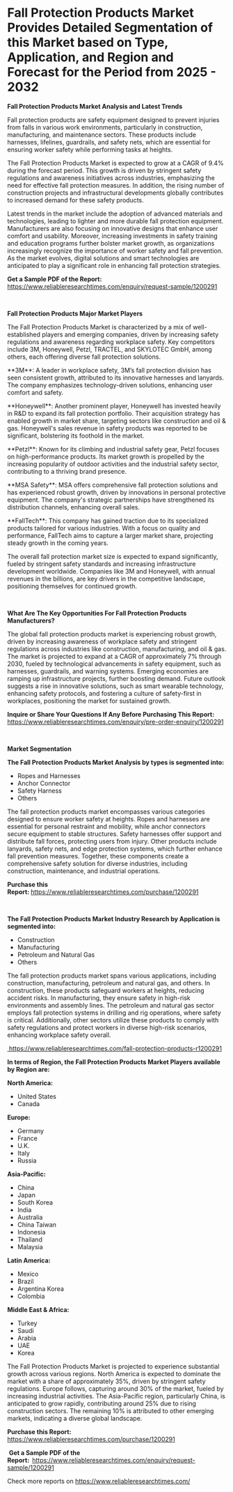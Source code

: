 <p><h1>Fall Protection Products Market Provides Detailed Segmentation of this Market based on Type, Application, and Region and Forecast for the Period from 2025 - 2032</h1></p><p><strong>Fall Protection Products Market Analysis and Latest Trends</strong></p>
<p><p>Fall protection products are safety equipment designed to prevent injuries from falls in various work environments, particularly in construction, manufacturing, and maintenance sectors. These products include harnesses, lifelines, guardrails, and safety nets, which are essential for ensuring worker safety while performing tasks at heights.</p><p>The Fall Protection Products Market is expected to grow at a CAGR of 9.4% during the forecast period. This growth is driven by stringent safety regulations and awareness initiatives across industries, emphasizing the need for effective fall protection measures. In addition, the rising number of construction projects and infrastructural developments globally contributes to increased demand for these safety products.</p><p>Latest trends in the market include the adoption of advanced materials and technologies, leading to lighter and more durable fall protection equipment. Manufacturers are also focusing on innovative designs that enhance user comfort and usability. Moreover, increasing investments in safety training and education programs further bolster market growth, as organizations increasingly recognize the importance of worker safety and fall prevention. As the market evolves, digital solutions and smart technologies are anticipated to play a significant role in enhancing fall protection strategies.</p></p>
<p><strong>Get a Sample PDF of the Report:&nbsp;</strong> <a href="https://www.reliableresearchtimes.com/enquiry/request-sample/1200291?utm_campaign=2179&utm_medium=2&utm_source=Github&utm_content=ia&utm_term=08042025&utm_id=fall-protection-products">https://www.reliableresearchtimes.com/enquiry/request-sample/1200291</a></p>
<p>&nbsp;</p>
<p><strong>Fall Protection Products Major Market Players</strong></p>
<p><p>The Fall Protection Products Market is characterized by a mix of well-established players and emerging companies, driven by increasing safety regulations and awareness regarding workplace safety. Key competitors include 3M, Honeywell, Petzl, TRACTEL, and SKYLOTEC GmbH, among others, each offering diverse fall protection solutions.</p><p>**3M**: A leader in workplace safety, 3M’s fall protection division has seen consistent growth, attributed to its innovative harnesses and lanyards. The company emphasizes technology-driven solutions, enhancing user comfort and safety.</p><p>**Honeywell**: Another prominent player, Honeywell has invested heavily in R&D to expand its fall protection portfolio. Their acquisition strategy has enabled growth in market share, targeting sectors like construction and oil & gas. Honeywell's sales revenue in safety products was reported to be significant, bolstering its foothold in the market.</p><p>**Petzl**: Known for its climbing and industrial safety gear, Petzl focuses on high-performance products. Its market growth is propelled by the increasing popularity of outdoor activities and the industrial safety sector, contributing to a thriving brand presence.</p><p>**MSA Safety**: MSA offers comprehensive fall protection solutions and has experienced robust growth, driven by innovations in personal protective equipment. The company's strategic partnerships have strengthened its distribution channels, enhancing overall sales.</p><p>**FallTech**: This company has gained traction due to its specialized products tailored for various industries. With a focus on quality and performance, FallTech aims to capture a larger market share, projecting steady growth in the coming years.</p><p>The overall fall protection market size is expected to expand significantly, fueled by stringent safety standards and increasing infrastructure development worldwide. Companies like 3M and Honeywell, with annual revenues in the billions, are key drivers in the competitive landscape, positioning themselves for continued growth.</p></p>
<p>&nbsp;</p>
<p><strong>What Are The Key Opportunities For Fall Protection Products Manufacturers?</strong></p>
<p><p>The global fall protection products market is experiencing robust growth, driven by increasing awareness of workplace safety and stringent regulations across industries like construction, manufacturing, and oil & gas. The market is projected to expand at a CAGR of approximately 7% through 2030, fueled by technological advancements in safety equipment, such as harnesses, guardrails, and warning systems. Emerging economies are ramping up infrastructure projects, further boosting demand. Future outlook suggests a rise in innovative solutions, such as smart wearable technology, enhancing safety protocols, and fostering a culture of safety-first in workplaces, positioning the market for sustained growth.</p></p>
<p><strong>Inquire or Share Your Questions If Any Before Purchasing This Report:</strong> <a href="https://www.reliableresearchtimes.com/enquiry/pre-order-enquiry/1200291?utm_campaign=2179&utm_medium=2&utm_source=Github&utm_content=ia&utm_term=08042025&utm_id=fall-protection-products">https://www.reliableresearchtimes.com/enquiry/pre-order-enquiry/1200291</a></p>
<p>&nbsp;</p>
<p><strong>Market Segmentation</strong></p>
<p><strong>The Fall Protection Products Market Analysis by types is segmented into:</strong></p>
<p><ul><li>Ropes and Harnesses</li><li>Anchor Connector</li><li>Safety Harness</li><li>Others</li></ul></p>
<p><p>The fall protection products market encompasses various categories designed to ensure worker safety at heights. Ropes and harnesses are essential for personal restraint and mobility, while anchor connectors secure equipment to stable structures. Safety harnesses offer support and distribute fall forces, protecting users from injury. Other products include lanyards, safety nets, and edge protection systems, which further enhance fall prevention measures. Together, these components create a comprehensive safety solution for diverse industries, including construction, maintenance, and industrial operations.</p></p>
<p><strong>Purchase this Report:&nbsp;</strong><a href="https://www.reliableresearchtimes.com/purchase/1200291?utm_campaign=2179&utm_medium=2&utm_source=Github&utm_content=ia&utm_term=08042025&utm_id=fall-protection-products">https://www.reliableresearchtimes.com/purchase/1200291</a></p>
<p>&nbsp;</p>
<p><strong>The Fall Protection Products Market Industry Research by Application is segmented into:</strong></p>
<p><ul><li>Construction</li><li>Manufacturing</li><li>Petroleum and Natural Gas</li><li>Others</li></ul></p>
<p><p>The fall protection products market spans various applications, including construction, manufacturing, petroleum and natural gas, and others. In construction, these products safeguard workers at heights, reducing accident risks. In manufacturing, they ensure safety in high-risk environments and assembly lines. The petroleum and natural gas sector employs fall protection systems in drilling and rig operations, where safety is critical. Additionally, other sectors utilize these products to comply with safety regulations and protect workers in diverse high-risk scenarios, enhancing workplace safety overall.</p></p>
<p><a href="https://www.reliableresearchtimes.com/fall-protection-products-r1200291?utm_campaign=2179&utm_medium=2&utm_source=Github&utm_content=ia&utm_term=08042025&utm_id=fall-protection-products">&nbsp;https://www.reliableresearchtimes.com/fall-protection-products-r1200291</a></p>
<p><strong>In terms of Region, the Fall Protection Products Market Players available by Region are:</strong></p>
<p>
    <p> <strong> North America: </strong>
        <ul>
            <li>United States</li>
            <li>Canada</li>
        </ul>
        </p> 
    <p> <strong> Europe: </strong>
        <ul>
            <li>Germany</li>
            <li>France</li>
            <li>U.K.</li>
            <li>Italy</li>
            <li>Russia</li>
        </ul>
        </p> 
    <p> <strong> Asia-Pacific: </strong>
        <ul>
            <li>China</li>
            <li>Japan</li>
            <li>South Korea</li>
            <li>India</li>
            <li>Australia</li>
            <li>China Taiwan</li>
            <li>Indonesia</li>
            <li>Thailand</li>
            <li>Malaysia</li>
        </ul>
        </p> 
    <p> <strong> Latin America: </strong>
        <ul>
            <li>Mexico</li>
            <li>Brazil</li>
            <li>Argentina Korea</li>
            <li>Colombia</li>
        </ul>
        </p> 
    <p> <strong> Middle East & Africa: </strong>
        <ul>
            <li>Turkey</li>
            <li>Saudi</li>
            <li>Arabia</li>
            <li>UAE</li>
            <li>Korea</li>
        </ul>
    </p>
    </p>
<p><p>The Fall Protection Products Market is projected to experience substantial growth across various regions. North America is expected to dominate the market with a share of approximately 35%, driven by stringent safety regulations. Europe follows, capturing around 30% of the market, fueled by increasing industrial activities. The Asia-Pacific region, particularly China, is anticipated to grow rapidly, contributing around 25% due to rising construction sectors. The remaining 10% is attributed to other emerging markets, indicating a diverse global landscape.</p></p>
<p><strong>Purchase this Report: </strong><a href="https://www.reliableresearchtimes.com/purchase/1200291?utm_campaign=2179&utm_medium=2&utm_source=Github&utm_content=ia&utm_term=08042025&utm_id=fall-protection-products">https://www.reliableresearchtimes.com/purchase/1200291</a></p>
<p>&nbsp;<strong>Get a Sample PDF of the Report:&nbsp;&nbsp;</strong><a href="https://www.reliableresearchtimes.com/enquiry/request-sample/1200291?utm_campaign=2179&utm_medium=2&utm_source=Github&utm_content=ia&utm_term=08042025&utm_id=fall-protection-products">https://www.reliableresearchtimes.com/enquiry/request-sample/1200291</a></p>
<p><strong></strong></p>
<p>Check more reports on <a href="https://www.reliableresearchtimes.com/?utm_campaign=2179&utm_medium=2&utm_source=Github&utm_content=ia&utm_term=08042025&utm_id=fall-protection-products">https://www.reliableresearchtimes.com/</a></p>